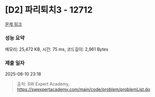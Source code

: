 # [D2] 파리퇴치3 - 12712 

[문제 링크](https://swexpertacademy.com/main/code/problem/problemDetail.do?contestProbId=AXuARWAqDkQDFARa) 

### 성능 요약

메모리: 25,472 KB, 시간: 75 ms, 코드길이: 2,961 Bytes

### 제출 일자

2025-08-10 23:18



> 출처: SW Expert Academy, https://swexpertacademy.com/main/code/problem/problemList.do